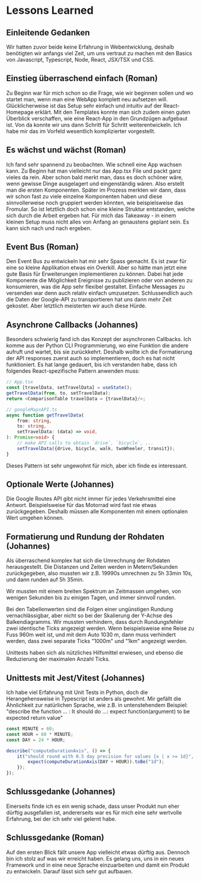 # Lessons Learned

## Einleitende Gedanken

Wir hatten zuvor beide keine Erfahrung in Webentwicklung,
deshalb benötigten wir anfangs viel Zeit, um uns vertraut zu machen
mit den Basics von Javascript, Typescript, Node, React, JSX/TSX und CSS.

## Einstieg überraschend einfach (Roman)

Zu Beginn war für mich schon so die Frage, wie wir beginnen sollen und wo startet man, wenn man eine WebApp komplett neu
aufsetzen will. Glücklicherweise ist das Setup sehr einfach und intuitiv auf der React-Homepage erklärt. Mit den
Templates konnte man sich zudem einen guten Überblick verschaffen, wie eine React-App in den Grundzügen aufgebaut ist.
Von da konnte wir uns dann Schritt für Schritt weiterentwickeln. Ich habe mir das im Vorfeld wesentlich komplizierter
vorgestellt.

## Es wächst und wächst (Roman)

Ich fand sehr spannend zu beobachten. Wie schnell eine App wachsen kann. Zu Beginn hat man vielleicht nur das App.tsx
File und packt ganz vieles da rein. Aber schon bald merkt man, dass es doch schöner wäre, wenn gewisse Dinge ausgelagert
und eingenständig wären. Also erstellt man die ersten Komponenten. Später im Prozess merkten wir dann, dass wir schon
fast zu viele einzelne Komponenten haben und diese sinnvollerweise noch gruppiert werden könnten, wie beispielsweise das
Fromular. So ist letztlich doch schon eine kleine Struktur entstanden, welche sich durch die Arbeit ergeben hat. Für
mich das Takeaway - in einem kleinen Setup muss nicht alles von Anfang an genaustens geplant sein. Es kann sich nach und
nach ergeben.

## Event Bus (Roman)

Den Event Bus zu entwickeln hat mir sehr Spass gemacht. Es ist zwar für eine so kleine Applikation etwas ein Overkill.
Aber so hätte man jetzt eine gute Basis für Erweiterungen implementieren zu können. Dabei hat jede Komponente die
Möglichkeit Ereignisse zu publizieren oder von anderen zu konsumieren, was die App sehr flexibel gestaltet.
Einfache Messages zu versenden war denn auch relativ einfach umzusetzen. Schlussendlich auch die Daten der Google-API zu
transportieren hat uns dann mehr Zeit gekostet. Aber letztlich meisterten wir auch diese Hürde.

## Asynchrone Callbacks (Johannes)

Besonders schwierig fand ich das Konzept der asynchronen Callbacks.
Ich komme aus der Python CLI Programmierung, wo eine Funktion die andere aufruft und wartet, bis sie zurückkehrt.
Deshalb wollte ich die Formatierung der API responses zuerst auch so implementieren, doch es hat nicht funktioniert.
Es hat lange gedauert, bis ich verstanden habe, dass ich folgendes React-spezifische Pattern anwenden muss:

```typescript
// App.tsx
const [travelData, setTravelData] = useState();
getTravelData(from, to, setTravelData);
return <ComparisonTable travelData = {travelData}/>;

// googleMapsAPI.ts
async function getTravelData(
    from: string,
    to: string,
    setTravelData: (data) => void,
): Promise<void> {
    // make API calls to obtain `drive`, `bicycle`, ...
    setTravelData({drive, bicycle, walk, twoWheeler, transit});
}
```

Dieses Pattern ist sehr ungewohnt für mich, aber ich finde es interessant.

## Optionale Werte (Johannes)

Die Google Routes API gibt nicht immer für jedes Verkehrsmittel eine Antwort.
Beispielsweise für das Motorrad wird fast nie etwas zurückgegeben.
Deshalb müssen alle Komponenten mit einem optionalen Wert umgehen können.

## Formatierung und Rundung der Rohdaten (Johannes)

Als überraschend komplex hat sich die Umrechnung der Rohdaten herausgestellt.
Die Distanzen und Zeiten werden in Metern/Sekunden zurückgegeben,
also mussten wir z.B. 19990s umrechnen zu 5h 33min 10s, und dann runden auf 5h 35min.

Wir mussten mit einem breiten Spektrum an Zeitmassen umgehen,
von wenigen Sekunden bis zu einigen Tagen, und immer sinnvoll runden.

Bei den Tabellenwerten sind die Folgen einer ungünstigen Rundung vernachlässigbar,
aber nicht so bei der Skalierung der Y-Achse des Balkendiagramms.
Wir mussten verhindern, dass durch Rundungsfehler zwei identische Ticks angezeigt werden.
Wenn beispielsweise eine Reise zu Fuss 960m weit ist, und mit dem Auto 1030 m,
dann muss verhindert werden, dass zwei separate Ticks "1000m" und "1km" angezeigt werden.

Unittests haben sich als nützliches Hilfsmittel erwiesen,
und ebenso die Reduzierung der maximalen Anzahl Ticks.

## Unittests mit Jest/Vitest (Johannes)

Ich habe viel Erfahrung mit Unit Tests in Python,
doch die Herangehensweise in Typescript ist anders als gewohnt.
Mir gefällt die Ähnlichkeit zur natürlichen Sprache,
wie z.B. in untenstehendem Beispiel:
"describe the function ... : It should do ...: expect function(argument) to be expected return value"

```typescript
const MINUTE = 60;
const HOUR = 60 * MINUTE;
const DAY = 24 * HOUR;

describe("computeDurationAxis", () => {
    it("should round with 0.5 day precision for values {x | x >= 1d}", () => {
        expect(computeDurationAxis(DAY + HOUR)).toBe("1d");
    });
});
```

## Schlussgedanke (Johannes)

Einerseits finde ich es ein wenig schade, dass unser Produkt nun eher dürftig ausgefallen ist,
andererseits war es für mich eine sehr wertvolle Erfahrung, bei der ich sehr viel gelernt habe.

## Schlussgedanke (Roman)

Auf den ersten Blick fällt unsere App vielleicht etwas dürftig aus. Dennoch bin ich stolz auf was wir erreicht haben. Es
gelang uns, uns in ein neues Framework und in eine neue Sprache einzuarbeiten und damit ein Produkt zu entwickeln.
Darauf lässt sich sehr gut aufbauen.
